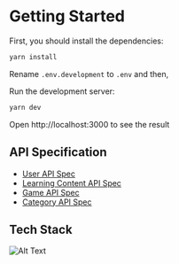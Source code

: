 # Getting Started

First, you should install the dependencies:

```bash
yarn install
```

Rename `.env.development` to `.env` and then,

Run the development server:

```bash
yarn dev
```

Open http://localhost:3000 to see the result

## API Specification

- [User API Spec](docs/user.md)
- [Learning Content API Spec](docs/learning-content.md)
- [Game API Spec](docs/game.md)
- [Category API Spec](docs/category.md)

## Tech Stack
![Alt Text](https://skillicons.dev/icons?i=js,express,postgres,prisma)
